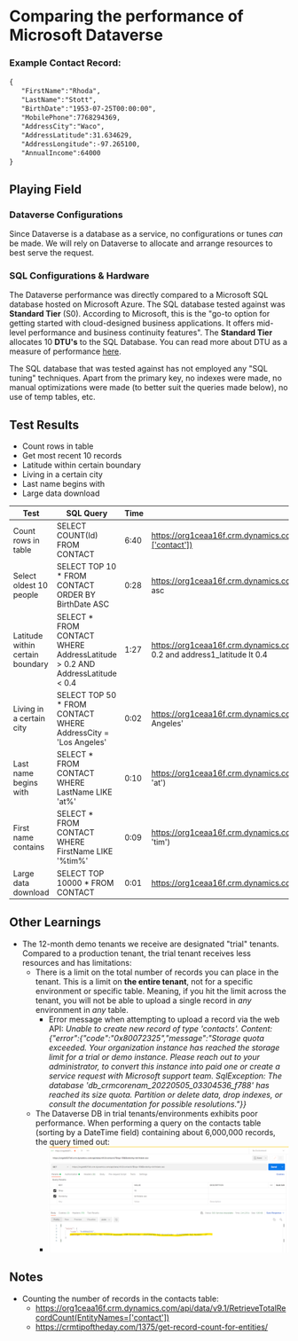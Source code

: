 # Comparing the performance of Microsoft Dataverse

### Example Contact Record:
```
{
   "FirstName":"Rhoda",
   "LastName":"Stott",
   "BirthDate":"1953-07-25T00:00:00",
   "MobilePhone":7768294369,
   "AddressCity":"Waco",
   "AddressLatitude":31.634629,
   "AddressLongitude":-97.265100,
   "AnnualIncome":64000
}
```

## Playing Field



### Dataverse Configurations
Since Dataverse is a database as a service, no configurations or tunes *can* be made. We will rely on Dataverse to allocate and arrange resources to best serve the request.

### SQL Configurations & Hardware
The Dataverse performance was directly compared to a Microsoft SQL database hosted on Microsoft Azure.
The SQL database tested against was **Standard Tier** (S0). According to Microsoft, this is the "go-to option for getting started with cloud-designed business applications. It offers mid-level performance and business continuity features".
The **Standard Tier** allocates 10 **DTU's** to the SQL Database. You can read more about DTU as a measure of performance [here](https://docs.microsoft.com/en-us/azure/azure-sql/database/service-tiers-dtu?view=azuresql).

The SQL database that was tested against has not employed any "SQL tuning" techniques. Apart from the primary key, no indexes were made, no manual optimizations were made (to better suit the queries made below), no use of temp tables, etc.


## Test Results
- Count rows in table
- Get most recent 10 records
- Latitude within certain boundary
- Living in a certain city
- Last name begins with
- Large data download

|Test|SQL Query|Time|Dataverse Query|Time|
|-|-|-|-|-|
|Count rows in table|SELECT COUNT(Id) FROM CONTACT|6:40|https://org1ceaa16f.crm.dynamics.com/api/data/v9.1/RetrieveTotalRecordCount(EntityNames=['contact'])|0:0.4|
|Select oldest 10 people|SELECT TOP 10 * FROM CONTACT ORDER BY BirthDate ASC|0:28|https://org1ceaa16f.crm.dynamics.com/api/data/v9.0/contacts?$top=10&$orderby=birthdate asc|0:48|
|Latitude within certain boundary|SELECT * FROM CONTACT WHERE AddressLatitude > 0.2 AND AddressLatitude < 0.4|1:27|https://org1ceaa16f.crm.dynamics.com/api/data/v9.0/contacts?$filter=address1_latitude gt 0.2 and address1_latitude lt 0.4|11.51|
|Living in a certain city|SELECT TOP 50 * FROM CONTACT WHERE AddressCity = 'Los Angeles'|0:02|https://org1ceaa16f.crm.dynamics.com/api/data/v9.0/contacts?$filter=address1_city eq 'Los Angeles'|52:74|
|Last name begins with|SELECT * FROM CONTACT WHERE LastName LIKE 'at%'|0:10|https://org1ceaa16f.crm.dynamics.com/api/data/v9.0/contacts?$filter=startswith(lastname, 'at')|0:15|
|First name contains|SELECT * FROM CONTACT WHERE FirstName LIKE '%tim%'|0:09|https://org1ceaa16f.crm.dynamics.com/api/data/v9.0/contacts?$filter=contains(firstname, 'tim')|0:09|
|Large data download|SELECT TOP 10000 * FROM CONTACT|0:01|https://org1ceaa16f.crm.dynamics.com/api/data/v9.0/contacts?$top=10000|0:10|

## Other Learnings
- The 12-month demo tenants we receive are designated "trial" tenants. Compared to a production tenant, the trial tenant receives less resources and has limitations:
   - There is a limit on the total number of records you can place in the tenant. This is a limit on **the entire tenant**, not for a specific environment or specific table. Meaning, if you hit the limit across the tenant, you will not be able to upload a single record in *any* environment in *any* table.
      - Error message when attempting to upload a record via the web API: *Unable to create new record of type 'contacts'. Content: {"error":{"code":"0x80072325","message":"Storage quota exceeded. Your organization instance has reached the storage limit for a trial or demo instance. Please reach out to your administrator, to convert this instance into paid one or create a service request with Microsoft support team. SqlException: The database 'db_crmcorenam_20220505_03304536_f788' has reached its size quota. Partition or delete data, drop indexes, or consult the documentation for possible resolutions."}}*
   - The Dataverse DB in trial tenants/environments exhibits poor performance. When performing a query on the contacts table (sorting by a DateTime field) containing about 6,000,000 records, the query timed out:
      - ![dataverse timeout](./images/dataverse-timeout.png)


## Notes
- Counting the number of records in the contacts table:
    - https://org1ceaa16f.crm.dynamics.com/api/data/v9.1/RetrieveTotalRecordCount(EntityNames=['contact'])
    - https://crmtipoftheday.com/1375/get-record-count-for-entities/